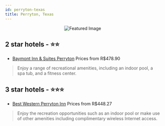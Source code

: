 ```yaml
---
id: perryton-texas
title: Perryton, Texas
---
```


<center><img src="https://i.travelapi.com/hotels/25000000/24090000/24081300/24081278/5b7ffb2e_z.jpg" alt="Featured Image" /></center>


##  2 star hotels - ⭐️⭐️

-    [Baymont Inn & Suites Perryton](https://us.hurb.com/hotels/perryton/baymont-inn-suites-perryton-JNP-JP403495?cmp=18055) Prices from R$478.90
   > Enjoy a range of recreational amenities, including an indoor pool, a spa tub, and a fitness center.

##  3 star hotels - ⭐️⭐️⭐️

-    [Best Western Perryton Inn](https://us.hurb.com/hotels/perryton/best-western-perryton-inn-JNP-JP082568?cmp=18055) Prices from R$448.27
   > Enjoy the recreation opportunities such as an indoor pool or make use of other amenities including complimentary wireless Internet access.

